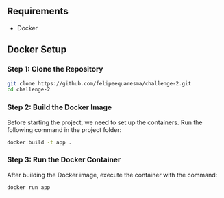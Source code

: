 ## Requirements
- Docker

## Docker Setup

### Step 1: Clone the Repository

```sh
git clone https://github.com/felipeequaresma/challenge-2.git
cd challenge-2
```

### Step 2: Build the Docker Image

Before starting the project, we need to set up the containers. Run the following command in the project folder:

```sh
docker build -t app .
```

### Step 3: Run the Docker Container

After building the Docker image, execute the container with the command:

```sh
docker run app
```
